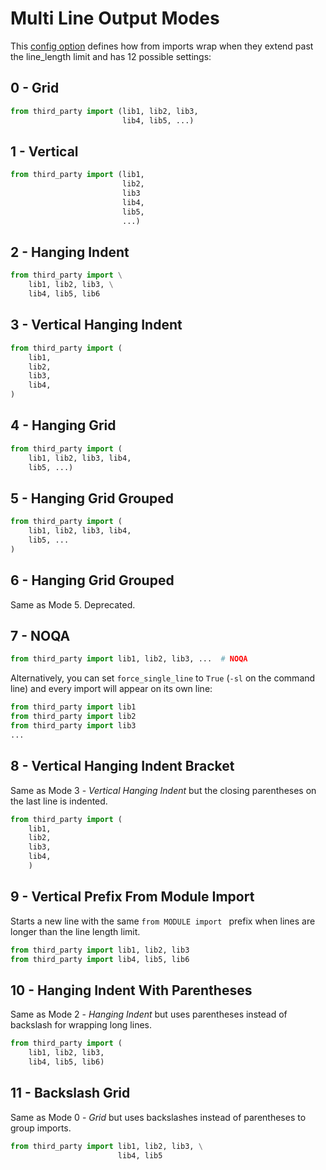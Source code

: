 # Multi Line Output Modes

This [config option](https://pycqa.github.io/isort/docs/configuration/options.html#multi-line-output) defines how from imports wrap when they extend past the line\_length
limit and has 12 possible settings:

## 0 - Grid

```python
from third_party import (lib1, lib2, lib3,
                         lib4, lib5, ...)
```

## 1 - Vertical

```python
from third_party import (lib1,
                         lib2,
                         lib3
                         lib4,
                         lib5,
                         ...)
```

## 2 - Hanging Indent

```python
from third_party import \
    lib1, lib2, lib3, \
    lib4, lib5, lib6
```

## 3 - Vertical Hanging Indent

```python
from third_party import (
    lib1,
    lib2,
    lib3,
    lib4,
)
```

## 4 - Hanging Grid

```python
from third_party import (
    lib1, lib2, lib3, lib4,
    lib5, ...)
```

## 5 - Hanging Grid Grouped

```python
from third_party import (
    lib1, lib2, lib3, lib4,
    lib5, ...
)
```

## 6 - Hanging Grid Grouped

Same as Mode 5. Deprecated.

## 7 - NOQA

```python
from third_party import lib1, lib2, lib3, ...  # NOQA
```

Alternatively, you can set `force_single_line` to `True` (`-sl` on the
command line) and every import will appear on its own line:

```python
from third_party import lib1
from third_party import lib2
from third_party import lib3
...
```

## 8 - Vertical Hanging Indent Bracket

Same as Mode 3 - _Vertical Hanging Indent_ but the closing parentheses
on the last line is indented.

```python
from third_party import (
    lib1,
    lib2,
    lib3,
    lib4,
    )
```

## 9 - Vertical Prefix From Module Import

Starts a new line with the same `from MODULE import ` prefix when lines are longer than the line length limit.

```python
from third_party import lib1, lib2, lib3
from third_party import lib4, lib5, lib6
```

## 10 - Hanging Indent With Parentheses

Same as Mode 2 - _Hanging Indent_ but uses parentheses instead of backslash
for wrapping long lines.

```python
from third_party import (
    lib1, lib2, lib3,
    lib4, lib5, lib6)
```

## 11 - Backslash Grid

Same as Mode 0 - _Grid_ but uses backslashes instead of parentheses to group imports.

```python
from third_party import lib1, lib2, lib3, \
                        lib4, lib5
```
